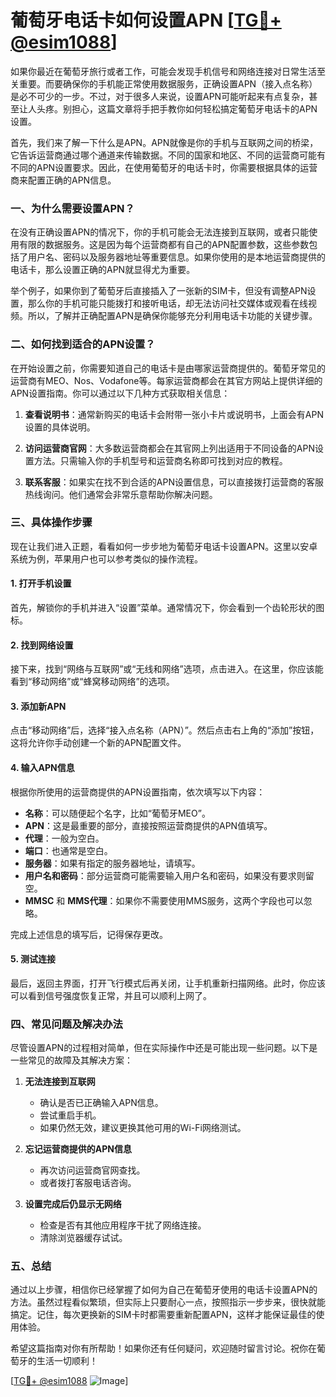 # 葡萄牙电话卡如何设置APN [[TG💪+ @esim1088](https://t.me/s/esim1088)]

如果你最近在葡萄牙旅行或者工作，可能会发现手机信号和网络连接对日常生活至关重要。而要确保你的手机能正常使用数据服务，正确设置APN（接入点名称）是必不可少的一步。不过，对于很多人来说，设置APN可能听起来有点复杂，甚至让人头疼。别担心，这篇文章将手把手教你如何轻松搞定葡萄牙电话卡的APN设置。

首先，我们来了解一下什么是APN。APN就像是你的手机与互联网之间的桥梁，它告诉运营商通过哪个通道来传输数据。不同的国家和地区、不同的运营商可能有不同的APN设置要求。因此，在使用葡萄牙的电话卡时，你需要根据具体的运营商来配置正确的APN信息。

### 一、为什么需要设置APN？

在没有正确设置APN的情况下，你的手机可能会无法连接到互联网，或者只能使用有限的数据服务。这是因为每个运营商都有自己的APN配置参数，这些参数包括了用户名、密码以及服务器地址等重要信息。如果你使用的是本地运营商提供的电话卡，那么设置正确的APN就显得尤为重要。

举个例子，如果你到了葡萄牙后直接插入了一张新的SIM卡，但没有调整APN设置，那么你的手机可能只能拨打和接听电话，却无法访问社交媒体或观看在线视频。所以，了解并正确配置APN是确保你能够充分利用电话卡功能的关键步骤。

### 二、如何找到适合的APN设置？

在开始设置之前，你需要知道自己的电话卡是由哪家运营商提供的。葡萄牙常见的运营商有MEO、Nos、Vodafone等。每家运营商都会在其官方网站上提供详细的APN设置指南。你可以通过以下几种方式获取相关信息：

1. **查看说明书**：通常新购买的电话卡会附带一张小卡片或说明书，上面会有APN设置的具体说明。
   
2. **访问运营商官网**：大多数运营商都会在其官网上列出适用于不同设备的APN设置方法。只需输入你的手机型号和运营商名称即可找到对应的教程。

3. **联系客服**：如果实在找不到合适的APN设置信息，可以直接拨打运营商的客服热线询问。他们通常会非常乐意帮助你解决问题。

### 三、具体操作步骤

现在让我们进入正题，看看如何一步步地为葡萄牙电话卡设置APN。这里以安卓系统为例，苹果用户也可以参考类似的操作流程。

#### 1. 打开手机设置

首先，解锁你的手机并进入“设置”菜单。通常情况下，你会看到一个齿轮形状的图标。

#### 2. 找到网络设置

接下来，找到“网络与互联网”或“无线和网络”选项，点击进入。在这里，你应该能看到“移动网络”或“蜂窝移动网络”的选项。

#### 3. 添加新APN

点击“移动网络”后，选择“接入点名称（APN）”。然后点击右上角的“添加”按钮，这将允许你手动创建一个新的APN配置文件。

#### 4. 输入APN信息

根据你所使用的运营商提供的APN设置指南，依次填写以下内容：
- **名称**：可以随便起个名字，比如“葡萄牙MEO”。
- **APN**：这是最重要的部分，直接按照运营商提供的APN值填写。
- **代理**：一般为空白。
- **端口**：也通常是空白。
- **服务器**：如果有指定的服务器地址，请填写。
- **用户名和密码**：部分运营商可能需要输入用户名和密码，如果没有要求则留空。
- **MMSC** 和 **MMS代理**：如果你不需要使用MMS服务，这两个字段也可以忽略。

完成上述信息的填写后，记得保存更改。

#### 5. 测试连接

最后，返回主界面，打开飞行模式后再关闭，让手机重新扫描网络。此时，你应该可以看到信号强度恢复正常，并且可以顺利上网了。

### 四、常见问题及解决办法

尽管设置APN的过程相对简单，但在实际操作中还是可能出现一些问题。以下是一些常见的故障及其解决方案：

1. **无法连接到互联网**
   - 确认是否已正确输入APN信息。
   - 尝试重启手机。
   - 如果仍然无效，建议更换其他可用的Wi-Fi网络测试。

2. **忘记运营商提供的APN信息**
   - 再次访问运营商官网查找。
   - 或者拨打客服电话咨询。

3. **设置完成后仍显示无网络**
   - 检查是否有其他应用程序干扰了网络连接。
   - 清除浏览器缓存试试。

### 五、总结

通过以上步骤，相信你已经掌握了如何为自己在葡萄牙使用的电话卡设置APN的方法。虽然过程看似繁琐，但实际上只要耐心一点，按照指示一步步来，很快就能搞定。记住，每次更换新的SIM卡时都需要重新配置APN，这样才能保证最佳的使用体验。

希望这篇指南对你有所帮助！如果你还有任何疑问，欢迎随时留言讨论。祝你在葡萄牙的生活一切顺利！

[[TG💪+ @esim1088](https://t.me/s/esim1088) ![Image](https://i.postimg.cc/4NQfJmqS/Snipaste-2025-05-13-00-14-12.png)]